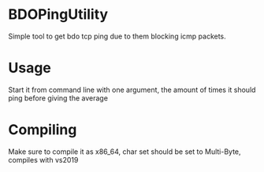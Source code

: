 # BDOPingUtility


Simple tool to get bdo tcp ping due to them blocking icmp packets. 

# Usage

Start it from command line with one argument, the amount of times it should ping before giving the average

# Compiling

Make sure to compile it as x86_64, char set should be set to Multi-Byte, compiles with vs2019
